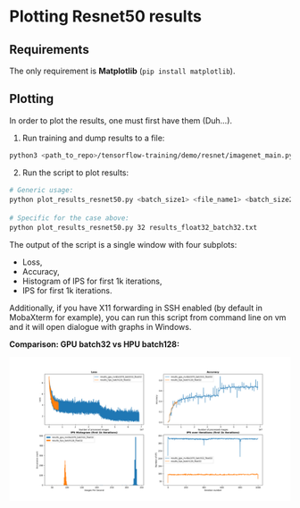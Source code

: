 # Plotting Resnet50 results

## Requirements

The only requirement is **Matplotlib** (``pip install matplotlib``).

## Plotting

In order to plot the results, one must first have them (Duh...).

1. Run training and dump results to a file:
```bash
python3 <path_to_repo>/tensorflow-training/demo/resnet/imagenet_main.py --num_gpus=1 --data_dir /software/data/tf/data/imagenet/tf_records/ --distribution_strategy=off --batch_size=32 &> results_float32_batch32.txt
```

2. Run the script to plot results:
```bash
# Generic usage:
python plot_results_resnet50.py <batch_size1> <file_name1> <batch_size2> <file_name2> ...

# Specific for the case above:
python plot_results_resnet50.py 32 results_float32_batch32.txt
```

The output of the script is a single window with four subplots:
- Loss,
- Accuracy,
- Histogram of IPS for first 1k iterations,
- IPS for first 1k iterations.

Additionally, if you have X11 forwarding in SSH enabled (by default in MobaXterm for example), you can run this script from command line on vm and it will open dialogue with graphs in Windows.

**Comparison: GPU batch32 vs HPU batch128:**

![Comparison: GPU batch32 vs HPU batch256](example_plot_results_image.png)
